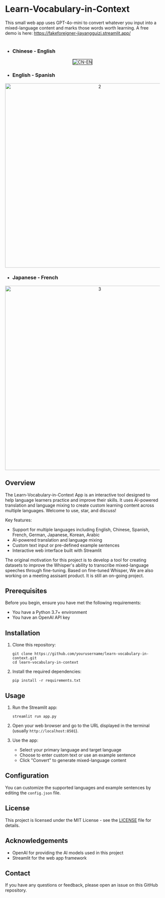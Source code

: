 # Learn-Vocabulary-in-Context

This small web app uses GPT-4o-mini to convert whatever you input into a mixed-language content and marks those words worth learning.
A free demo is here: https://fakeforeigner-jiayangguizi.streamlit.app/
<br><br>
- ### Chinese - English
<div style="text-align: center;">
  <img src="https://github.com/user-attachments/assets/3a653c3e-797b-4fed-ab03-5215d692f767" alt="CN-EN" style="border: 1px solid black;">
</div>

- ### English - Spanish
<div style="text-align: center;">
  <img src="https://github.com/user-attachments/assets/4d5bcb1e-85bc-4669-9ded-cc19a9798857" alt="2" width="600 style="border: 1px solid black;">
</div>

- ### Japanese - French
<div style="text-align: center;">
  <img src="https://github.com/user-attachments/assets/35905edd-63e3-4f8e-9b32-43021e24befa" alt="3" width="600 style="border: 1px solid black;">
</div>


## Overview

The Learn-Vocabulary-in-Context App is an interactive tool designed to help language learners practice and improve their skills. It uses AI-powered translation and language mixing to create custom learning content across multiple languages. Welcome to use, star, and discuss!

Key features:
- Support for multiple languages including English, Chinese, Spanish, French, German, Japanese, Korean, Arabic
- AI-powered translation and language mixing
- Custom text input or pre-defined example sentences
- Interactive web interface built with Streamlit

The original motivation for this project is to develop a tool for creating datasets to improve the Whisper's ability to transcribe mixed-language speeches through fine-tuning.
Based on fine-tuned Whisper, We are also working on a meeting assisant product. It is still an on-going project.


## Prerequisites

Before you begin, ensure you have met the following requirements:
- You have a Python 3.7+ environment
- You have an OpenAI API key

## Installation

1. Clone this repository:
   ```
   git clone https://github.com/yourusername/learn-vocabulary-in-context.git
   cd learn-vocabulary-in-context
   ```

2. Install the required dependencies:
   ```
   pip install -r requirements.txt
   ```

## Usage

1. Run the Streamlit app:
   ```
   streamlit run app.py
   ```

2. Open your web browser and go to the URL displayed in the terminal (usually `http://localhost:8501`).

3. Use the app:
   - Select your primary language and target language
   - Choose to enter custom text or use an example sentence
   - Click "Convert" to generate mixed-language content

## Configuration

You can customize the supported languages and example sentences by editing the `config.json` file.


## License

This project is licensed under the MIT License - see the [LICENSE](LICENSE) file for details.

## Acknowledgements

- OpenAI for providing the AI models used in this project
- Streamlit for the web app framework

## Contact

If you have any questions or feedback, please open an issue on this GitHub repository.
